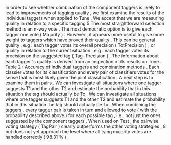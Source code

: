 In order to see whether combination of the component taggers is likely to lead to improvements of tagging quality , we first examine the results of the individual taggers when applied to Tune . 
We accept that we are measuring quality in relation to a specific tagging 
5 The most straightforward selection method is an n-way vote . 
The most democratic option is to give each tagger one vote ( Majority ) . 
However , it appears more useful to give more weight to taggers which have proved their quality . 
This can be general quality , e.g . each tagger votes its overall precision ( TotPrecision ) , or quality in relation to the current situation , e.g . each tagger votes its precision on the suggested tag ( Tag- Precision ) . 
The information about each tagger 's quality is derived from an inspection of its results on Tune . 
Table 2 : Accuracy of individual taggers and combination methods . 
Each classier votes for its classification and every pair of classifiers votes for the sense that is most likely given the joint classification . 
A next step is to examine them in pairs . 
We can investigate all situations where one tagger suggests T1 and the other T2 and estimate the probability that in this situation the tag should actually be Tx . 
We can investigate all situations where one tagger suggests T1 and the other T2 and estimate the probability that in this situation the tag should actually be Tx . 
When combining the taggers , every tagger pair is taken in turn and allowed to vote ( with the probability described above ) for each possible tag , i.e . not just the ones suggested by the component taggers . 
When used on Test , the pairwise voting strategy ( TagPair ) clearly outperforms the other voting strategies , 8 but does not yet approach the level where all tying majority votes are handled correctly ( 98.31 % ) . 
